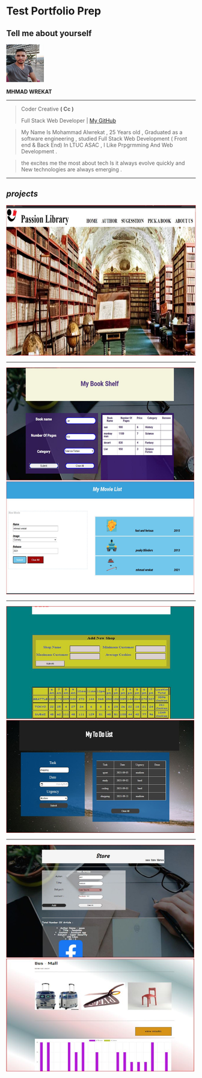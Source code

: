 # Test Portfolio Prep

## Tell me about yourself

<img src='./img/prof.jpg' width='100' height='100'>

**MHMAD WREKAT**


---

> Coder Creative  **( Cc )**  
> 
> Full Stack Web Developer |  [My GitHub](https://github.com/mhmadwrekat)

> My Name Is Mohammad Alwrekat , 25 Years old , Graduated as a software engineering , studied Full Stack Web Development ( Front end & Back End) In LTUC ASAC , I Like Prpgrmming And Web Development .

> the excites me the most about tech Is it always evolve quickly and New technologies are always emerging .

---
## *projects*

<img src='./img/proj.JPG' width='1100' height='400'>

---

<img src='./img/one.JPG' width='500' height='300'>

<img src='./img/tw.JPG' width='500' height='300'>

---

<img src='./img/six.JPG' width='500' height='300'>

<img src='./img/thre.JPG' width='500' height='300'>

---

<img src='./img/fou.JPG' width='500' height='300'>

<img src='./img/fiv.JPG' width='500' height='300'>


